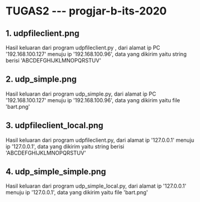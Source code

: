 # TUGAS2 --- progjar-b-its-2020

## 1. udpfileclient.png
Hasil keluaran dari program udpfileclient.py , dari alamat ip PC '192.168.100.127' menuju ip '192.168.100.96', data yang dikirim yaitu string berisi 'ABCDEFGHIJKLMNOPQRSTUV'

## 2. udp_simple.png
Hasil keluaran dari program udp_simple.py, dari alamat ip PC '192.168.100.127' menuju ip '192.168.100.96', data yang dikirim yaitu file 'bart.png'

## 3. udpfileclient_local.png
Hasil keluaran dari program udpfileclient.py, dari alamat ip '127.0.0.1' menuju ip '127.0.0.1', data yang dikirim yaitu string berisi 'ABCDEFGHIJKLMNOPQRSTUV'

## 4. udp_simple_simple.png
Hasil keluaran dari program udp_simple_local.py, dari alamat ip '127.0.0.1' menuju ip '127.0.0.1', data yang dikirim yaitu file 'bart.png'
